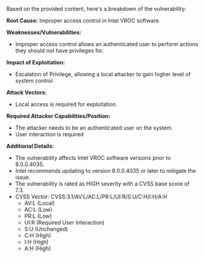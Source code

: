 Based on the provided content, here's a breakdown of the vulnerability:

**Root Cause:** Improper access control in Intel VROC software.

**Weaknesses/Vulnerabilities:**
*   Improper access control allows an authenticated user to perform actions they should not have privileges for.

**Impact of Exploitation:**
*   Escalation of Privilege, allowing a local attacker to gain higher level of system control.

**Attack Vectors:**
*   Local access is required for exploitation.

**Required Attacker Capabilities/Position:**
*   The attacker needs to be an authenticated user on the system.
*   User interaction is required

**Additional Details:**

* The vulnerability affects Intel VROC software versions prior to 8.0.0.4035.
* Intel recommends updating to version 8.0.0.4035 or later to mitigate the issue.
* The vulnerability is rated as HIGH severity with a CVSS base score of 7.3.
* CVSS Vector: CVSS:3.1/AV:L/AC:L/PR:L/UI:R/S:U/C:H/I:H/A:H
    * AV:L (Local)
    * AC:L (Low)
    * PR:L (Low)
    * UI:R (Required User Interaction)
    * S:U (Unchanged)
    * C:H (High)
    * I:H (High)
    * A:H (High)